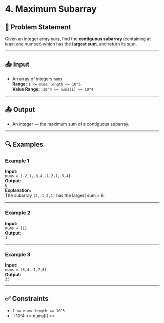 # 4. Maximum Subarray

## 📝 Problem Statement

Given an integer array `nums`, find the **contiguous subarray** (containing at least one number) which has the **largest sum**, and return its sum.

---

## 📥 Input

-   An array of integers `nums`  
    **Range:** `1 <= nums.length <= 10^5`  
    **Value Range:** `-10^4 <= nums[i] <= 10^4`

---

## 📤 Output

-   An integer — the maximum sum of a contiguous subarray.

---

## 🔍 Examples

### Example 1

**Input:**  
`nums = [-2,1,-3,4,-1,2,1,-5,4]`  
**Output:**  
`6`  
**Explanation:**  
The subarray `[4,-1,2,1]` has the largest sum = 6.

---

### Example 2

**Input:**  
`nums = [1]`  
**Output:**  
`1`

---

### Example 3

**Input:**  
`nums = [5,4,-1,7,8]`  
**Output:**  
`23`

---

## ✅ Constraints

-   `1 <= nums.length <= 10^5`
-   `-10^4 <= nums[i] <=
